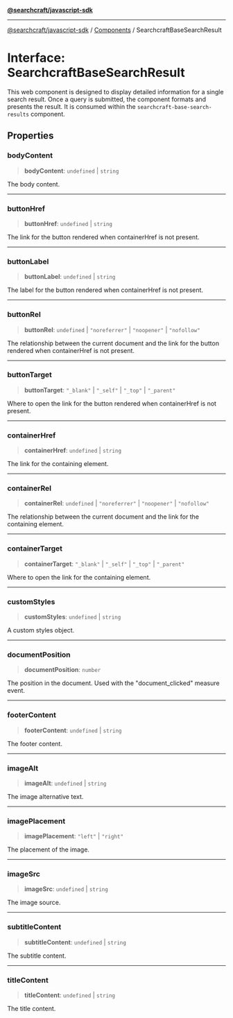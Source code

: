 [**@searchcraft/javascript-sdk**](/reference/sdk/js-vanilla/README.md)

***

[@searchcraft/javascript-sdk](/reference/sdk/js-vanilla/globals.md) / [Components](/reference/sdk/js-vanilla/namespaces/Components/README.md) / SearchcraftBaseSearchResult

# Interface: SearchcraftBaseSearchResult

This web component is designed to display detailed information for a single search result.
Once a query is submitted, the component formats and presents the result.
It is consumed within the `searchcraft-base-search-results` component.

## Properties

### bodyContent

> **bodyContent**: `undefined` \| `string`

The body content.

***

### buttonHref

> **buttonHref**: `undefined` \| `string`

The link for the button rendered when containerHref is not present.

***

### buttonLabel

> **buttonLabel**: `undefined` \| `string`

The label for the button rendered when containerHref is not present.

***

### buttonRel

> **buttonRel**: `undefined` \| `"noreferrer"` \| `"noopener"` \| `"nofollow"`

The relationship between the current document and the link for the button rendered when containerHref is not present.

***

### buttonTarget

> **buttonTarget**: `"_blank"` \| `"_self"` \| `"_top"` \| `"_parent"`

Where to open the link for the button rendered when containerHref is not present.

***

### containerHref

> **containerHref**: `undefined` \| `string`

The link for the containing element.

***

### containerRel

> **containerRel**: `undefined` \| `"noreferrer"` \| `"noopener"` \| `"nofollow"`

The relationship between the current document and the link for the containing element.

***

### containerTarget

> **containerTarget**: `"_blank"` \| `"_self"` \| `"_top"` \| `"_parent"`

Where to open the link for the containing element.

***

### customStyles

> **customStyles**: `undefined` \| `string`

A custom styles object.

***

### documentPosition

> **documentPosition**: `number`

The position in the document. Used with the "document_clicked" measure event.

***

### footerContent

> **footerContent**: `undefined` \| `string`

The footer content.

***

### imageAlt

> **imageAlt**: `undefined` \| `string`

The image alternative text.

***

### imagePlacement

> **imagePlacement**: `"left"` \| `"right"`

The placement of the image.

***

### imageSrc

> **imageSrc**: `undefined` \| `string`

The image source.

***

### subtitleContent

> **subtitleContent**: `undefined` \| `string`

The subtitle content.

***

### titleContent

> **titleContent**: `undefined` \| `string`

The title content.
